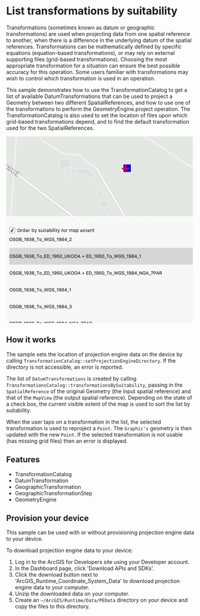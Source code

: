 # List transformations by suitability

Transformations (sometimes known as datum or geographic transformations) are used when projecting data from one spatial reference to another, when there is a difference in the underlying datum of the spatial references. Transformations can be mathematically defined by specific equations (equation-based transformations), or may rely on external supporting files (grid-based transformations). Choosing the most appropriate transformation for a situation can ensure the best possible accuracy for this operation. Some users familiar with transformations may wish to control which transformation is used in an operation.

This sample demonstrates how to use the TransformationCatalog to get a list of available DatumTransformations that can be used to project a Geometry between two different SpatialReferences, and how to use one of the transformations to perform the GeometryEngine.project operation. The TransformationCatalog is also used to set the location of files upon which grid-based transformations depend, and to find the default transformation used for the two SpatialReferences.

![](screenshot.png)

## How it works
The sample sets the location of projection engine data on the device by calling `TransformationCatalog::setProjectionEngineDirectory`. If the directory is not accessible, an error is reported.

The list of `DatumTransformations` is created by calling `TransformationsCatalog::transformationsBySuitability`, passing in the `SpatialReference` of the original Geometry (the input spatial reference) and that of the `MapView` (the output spatial reference). Depending on the state of a check box, the current visible extent of the map is used to sort the list by suitability.

When the user taps on a transformation in the list, the selected transformation is used to reproject a `Point`. The `Graphic's` geometry is then updated with the new `Point`. If the selected transformation is not usable (has missing grid files) then an error is displayed.

## Features
- TransformationCatalog
- DatumTransformation
- GeographicTransformation
- GeographicTransformationStep
- GeometryEngine

## Provision your device
This sample can be used with or without provisioning projection engine data to your device.

To download projection engine data to your device:
1. Log in to the ArcGIS for Developers site using your Developer account.
2. In the Dashboard page, click 'Download APIs and SDKs'.
3. Click the download button next to 'ArcGIS_Runtime_Coordinate_System_Data' to download projection engine data to your computer.
4. Unzip the downloaded data on your computer.
5. Create an `~/ArcGIS/Runtime/Data/PEData` directory on your device and copy the files to this directory.
